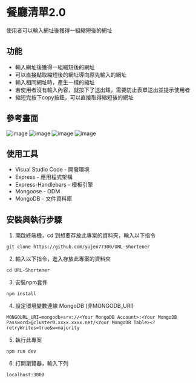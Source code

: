 # 餐廳清單2.0
使用者可以輸入網址後獲得一組縮短後的網址<br>


## 功能

+ 輸入網址後獲得一組縮短後的網址
+ 可以直接點取縮短後的網址導向原先輸入的網址
+ 輸入相同網址時，產生一樣的縮址
+ 若使用者沒有輸入內容，就按下了送出鈕，需要防止表單送出並提示使用者
+ 縮短完按下copy按鈕，可以直接取得縮短後的網址



## 參考畫面
![image](https://user-images.githubusercontent.com/54500773/192105921-9f1559f3-45b9-4aac-b103-fdaf0601c447.png)
![image](https://user-images.githubusercontent.com/54500773/192105936-f660dc0f-0dcd-4305-ba3e-053d432154d4.png)
![image](https://user-images.githubusercontent.com/54500773/192105944-8c36e569-3633-4c40-be7b-9da255bec2cf.png)
![image](https://user-images.githubusercontent.com/54500773/192105966-4b27bd6c-00e8-4d90-94a3-277829ae971c.png)


## 使用工具
+ Visual Studio Code - 開發環境
+ Express - 應用程式架構
+ Express-Handlebars - 模板引擎
+ Mongoose - ODM
+ MongoDB - 文件資料庫

## 安裝與執行步驟
1. 開啟終端機，cd 到想要存放此專案的資料夾，輸入以下指令
```
git clone https://github.com/yujen77300/URL-Shortener
```
2. 輸入以下指令，進入存放此專案的資料夾
```
cd URL-Shortener
```
3. 安裝npm套件
```
npm install
```
4. 設定環境變數連線 MongoDB (非MONGODB_URI)
```
MONGOURL_URI=mongodb+srv://<Your MongoDB Account>:<Your MongoDB Password>@cluster0.xxxx.xxxx.net/<Your MongoDB Table><?retryWrites=true&w=majority
```
5. 執行此專案
```
npm run dev
```
6. 打開瀏覽器，輸入下列
```
localhost:3000
```
